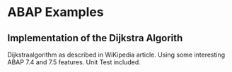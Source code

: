 # ABAP Examples
## Implementation of the Dijkstra Algorith
Dijkstraalgorithm as described in WiKipedia article. Using some interesting ABAP 7.4 and 7.5 features. Unit Test included.

